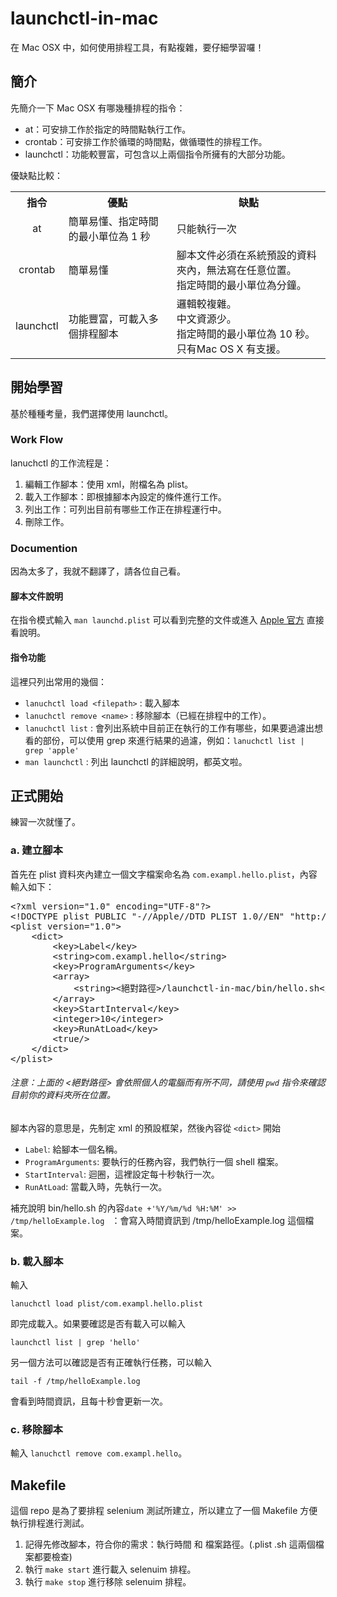 # launchctl-in-mac
在 Mac OSX 中，如何使用排程工具，有點複雜，要仔細學習囉！

## 簡介
先簡介一下 Mac OSX 有哪幾種排程的指令：

- at：可安排工作於指定的時間點執行工作。
- crontab：可安排工作於循環的時間點，做循環性的排程工作。
- launchctl：功能較豐富，可包含以上兩個指令所擁有的大部分功能。

優缺點比較：

<table>
    <tr>
        <th align="center">指令</th>
        <th>優點</th>
        <th>缺點</th>
    </tr>
    <tr>
        <td align="center">at</td>
        <td>簡單易懂、指定時間的最小單位為 1 秒</td>
        <td>只能執行一次</td>
    </tr>
    <tr>
        <td align="center">crontab</td>
        <td>簡單易懂</td>
        <td>腳本文件必須在系統預設的資料夾內，無法寫在任意位置。<br/>指定時間的最小單位為分鐘。</td>
    </tr>
    <tr>
        <td align="center">launchctl</td>
        <td>功能豐富，可載入多個排程腳本</td>
        <td>邏輯較複雜。<br/>中文資源少。<br/>指定時間的最小單位為 10 秒。<br/>只有Mac OS X 有支援。</td>
    </tr>
</table>

## 開始學習

基於種種考量，我們選擇使用 launchctl。

### Work Flow
lanuchctl 的工作流程是：

1. 編輯工作腳本：使用 xml，附檔名為 plist。
2. 載入工作腳本：即根據腳本內設定的條件進行工作。
3. 列出工作：可列出目前有哪些工作正在排程運行中。
4. 刪除工作。

### Documention
因為太多了，我就不翻譯了，請各位自己看。

#### 腳本文件說明
在指令模式輸入 `man launchd.plist` 可以看到完整的文件或進入 [Apple 官方](https://developer.apple.com/library/mac/documentation/Darwin/Reference/ManPages/man5/launchd.plist.5.html#//apple_ref/doc/man/5/launchd.plist) 直接看說明。

#### 指令功能
這裡只列出常用的幾個：

- `lanuchctl load <filepath>` : 載入腳本
- `lanuchctl remove <name>` : 移除腳本（已經在排程中的工作）。
- `lanuchctl list` : 會列出系統中目前正在執行的工作有哪些，如果要過濾出想看的部份，可以使用 grep 來進行結果的過濾，例如：`lanuchctl list | grep 'apple'`
- `man launchctl` : 列出 launchctl 的詳細說明，都英文啦。

## 正式開始
練習一次就懂了。

### a. 建立腳本
首先在 plist 資料夾內建立一個文字檔案命名為 `com.exampl.hello.plist`，內容輸入如下：
<pre>
&lt;?xml version="1.0" encoding="UTF-8"?&gt;
&lt;!DOCTYPE plist PUBLIC "-//Apple//DTD PLIST 1.0//EN" "http://www.apple.com/DTDs/PropertyList-1.0.dtd"&gt;
&lt;plist version="1.0"&gt;
    &lt;dict&gt;
        &lt;key&gt;Label&lt;/key&gt;
        &lt;string&gt;com.exampl.hello&lt;/string&gt;
        &lt;key&gt;ProgramArguments&lt;/key&gt;
        &lt;array&gt;
            &lt;string&gt;<絕對路徑>/launchctl-in-mac/bin/hello.sh&lt;/string&gt;
        &lt;/array&gt;
        &lt;key&gt;StartInterval&lt;/key&gt;
        &lt;integer&gt;10&lt;/integer&gt;
        &lt;key&gt;RunAtLoad&lt;/key&gt;
        &lt;true/&gt;
    &lt;/dict&gt;
&lt;/plist&gt;
</pre>

###### 注意：上面的 <絕對路徑> 會依照個人的電腦而有所不同，請使用 `pwd` 指令來確認目前你的資料夾所在位置。

腳本內容的意思是，先制定 xml 的預設框架，然後內容從 `<dict>` 開始

- `Label`: 給腳本一個名稱。
- `ProgramArguments`: 要執行的任務內容，我們執行一個 shell 檔案。
- `StartInterval`: 迴圈，這裡設定每十秒執行一次。
- `RunAtLoad`: 當載入時，先執行一次。

補充說明 bin/hello.sh 的內容`date +'%Y/%m/%d %H:%M' >> /tmp/helloExample.log
` ：會寫入時間資訊到 /tmp/helloExample.log 這個檔案。

### b. 載入腳本
輸入 

`lanuchctl load plist/com.exampl.hello.plist`

即完成載入。如果要確認是否有載入可以輸入

`launchctl list | grep 'hello'`

另一個方法可以確認是否有正確執行任務，可以輸入

`tail -f /tmp/helloExample.log`

會看到時間資訊，且每十秒會更新一次。

### c. 移除腳本
輸入 `lanuchctl remove com.exampl.hello`。

## Makefile
這個 repo 是為了要排程 selenium 測試所建立，所以建立了一個 Makefile    方便執行排程進行測試。

1. 記得先修改腳本，符合你的需求：執行時間 和 檔案路徑。(.plist .sh 這兩個檔案都要檢查)
2. 執行 `make start` 進行載入 selenuim 排程。
3. 執行 `make stop` 進行移除 selenuim 排程。
